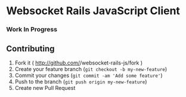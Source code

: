 # Websocket Rails JavaScript Client

### Work In Progress

## Contributing

1. Fork it ( http://github.com/<my-github-username>/websocket-rails-js/fork )
2. Create your feature branch (`git checkout -b my-new-feature`)
3. Commit your changes (`git commit -am 'Add some feature'`)
4. Push to the branch (`git push origin my-new-feature`)
5. Create new Pull Request

